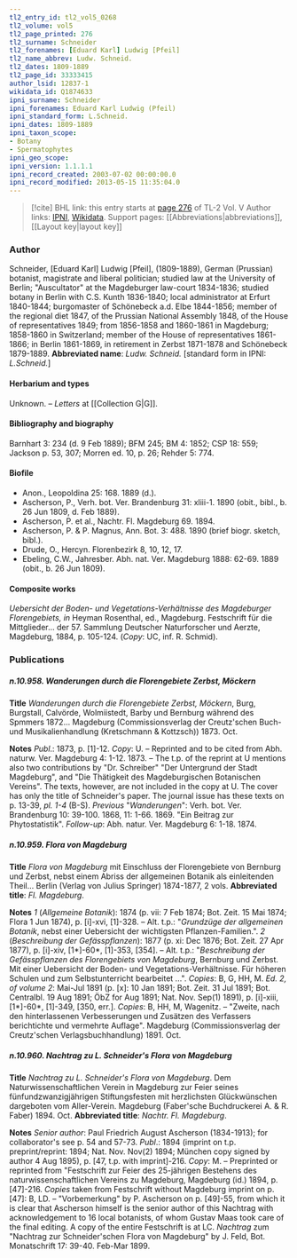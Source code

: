 ```yaml
---
tl2_entry_id: tl2_vol5_0268
tl2_volume: vol5
tl2_page_printed: 276
tl2_surname: Schneider
tl2_forenames: [Eduard Karl] Ludwig [Pfeil]
tl2_name_abbrev: Ludw. Schneid.
tl2_dates: 1809-1889
tl2_page_id: 33333415
author_lsid: 12837-1
wikidata_id: Q1874633
ipni_surname: Schneider
ipni_forenames: Eduard Karl Ludwig (Pfeil)
ipni_standard_form: L.Schneid.
ipni_dates: 1809-1889
ipni_taxon_scope: 
- Botany
- Spermatophytes
ipni_geo_scope: 
ipni_version: 1.1.1.1
ipni_record_created: 2003-07-02 00:00:00.0
ipni_record_modified: 2013-05-15 11:35:04.0
---
```


> [!cite] BHL link: this entry starts at [page 276](https://www.biodiversitylibrary.org/page/33333415) of TL-2 Vol. V
> Author links: [IPNI](https://www.ipni.org/a/12837-1), [Wikidata](https://www.wikidata.org/wiki/Q1874633). Support pages: [[Abbreviations|abbreviations]], [[Layout key|layout key]]

### Author

Schneider, \[Eduard Karl\] Ludwig \[Pfeil\], (1809-1889), German (Prussian) botanist, magistrate and liberal politician; studied law at the University of Berlin; "Auscultator" at the Magdeburger law-court 1834-1836; studied botany in Berlin with C.S. Kunth 1836-1840; local administrator at Erfurt 1840-1844; burgomaster of Schönebeck a.d. Elbe 1844-1856; member of the regional diet 1847, of the Prussian National Assembly 1848, of the House of representatives 1849; from 1856-1858 and 1860-1861 in Magdeburg; 1858-1860 in Switzerland; member of the House of representatives 1861-1866; in Berlin 1861-1869, in retirement in Zerbst 1871-1878 and Schönebeck 1879-1889. 
**Abbreviated name**: *Ludw. Schneid.* \[standard form in IPNI: *L.Schneid.*\]

#### Herbarium and types

Unknown. – *Letters* at [[Collection G|G]].

#### Bibliography and biography

Barnhart 3: 234 (d. 9 Feb 1889); BFM 245; BM 4: 1852; CSP 18: 559; Jackson p. 53, 307; Morren ed. 10, p. 26; Rehder 5: 774.

#### Biofile

- Anon., Leopoldina 25: 168. 1889 (d.).
- Ascherson, P., Verh. bot. Ver. Brandenburg 31: xliii-1. 1890 (obit., bibl., b. 26 Jun 1809, d. Feb 1889).
- Ascherson, P. et al., Nachtr. Fl. Magdeburg 69. 1894.
- Ascherson, P. & P. Magnus, Ann. Bot. 3: 488. 1890 (brief biogr. sketch, bibl.).
- Drude, O., Hercyn. Florenbezirk 8, 10, 12, 17.
- Ebeling, C.W., Jahresber. Abh. nat. Ver. Magdeburg 1888: 62-69. 1889 (obit., b. 26 Jun 1809).

#### Composite works

*Uebersicht der Boden*- *und Vegetations-Verhältnisse des Magdeburger Florengebiets, in* Heyman Rosenthal, ed., Magdeburg. Festschrift für die Mittglieder... der 57. Sammlung Deutscher Naturforscher und Aerzte, Magdeburg, 1884, p. 105-124. (*Copy*: UC, inf. R. Schmid).

### Publications

##### n.10.958. Wanderungen durch die Florengebiete Zerbst, Möckern

**Title**
*Wanderungen durch die Florengebiete Zerbst, Möckern*, Burg, Burgstall, Calvörde, Wolmiistedt, Barby und Bernburg während des Spmmers 1872... Magdeburg (Commissionsverlag der Creutz'schen Buch- und Musikalienhandlung (Kretschmann & Kottzsch)) 1873. Oct.

**Notes**
*Publ*.: 1873, p. \[1\]-12. *Copy*: U. – Reprinted and to be cited from Abh. naturw. Ver. Magdeburg 4: 1-12. 1873. – The t.p. of the reprint at U mentions also two contributions by "Dr. Schreiber" "Der Untergrund der Stadt Magdeburg", and "Die Thätigkeit des Magdeburgischen Botanischen Vereins". The texts, however, are not included in the copy at U. The cover has only the title of Schneider's paper. The journal issue has these texts on p. 13-39, *pl. 1-4* (B-S).
*Previous* "*Wanderungen*": Verh. bot. Ver. Brandenburg 10: 39-100. 1868, 11: 1-66. 1869. "Ein Beitrag zur Phytostatistik".
*Follow-up*: Abh. natur. Ver. Magdeburg 6: 1-18. 1874.

##### n.10.959. Flora von Magdeburg

**Title**
*Flora von Magdeburg* mit Einschluss der Florengebiete von Bernburg und Zerbst, nebst einem Abriss der allgemeinen Botanik als einleitenden Theil... Berlin (Verlag von Julius Springer) 1874-1877, 2 vols.
**Abbreviated title**: *Fl. Magdeburg*.

**Notes**
*1* (*Allgemeine Botanik*): 1874 (p. vii: 7 Feb 1874; Bot. Zeit. 15 Mai 1874; Flora 1 Jun 1874), p. \[i\]-xvi, \[1\]-328. – Alt. t.p.: "*Grundzüge der allgemeinen Botanik*, nebst einer Uebersicht der wichtigsten Pflanzen-Familien.".
*2* (*Beschreibung der Gefässpflanzen*): 1877 (p. xi: Dec 1876; Bot. Zeit. 27 Apr 1877), p. \[i\]-xiv, \[1\*\]-60\*, \[1\]-353, \[354\]. – Alt. t.p.: "*Beschreibung der Gefässpflanzen des Florengebiets von Magdeburg*, Bernburg und Zerbst. Mit einer Uebersicht der Boden- und Vegetations-Verhältnisse. Für höheren Schulen und zum Selbstunterricht bearbeitet ...".
*Copies*: B, G, HH, M.
*Ed. 2, of volume 2*: Mai-Jul 1891 (p. \[x\]: 10 Jan 1891; Bot. Zeit. 31 Jul 1891; Bot. Centralbl. 19 Aug 1891; ÖbZ for Aug 1891; Nat. Nov. Sep(1) 1891), p. \[i\]-xiii, \[1\*\]-60\*, \[1\]-349, \[350, err.\]. *Copies*: B, HH, M, Wagenitz. – "Zweite, nach den hinterlassenen Verbesserungen und Zusätzen des Verfassers berichtichte und vermehrte Auflage". Magdeburg (Commissionsverlag der Creutz'schen Verlagsbuchhandlung) 1891. Oct.

##### n.10.960. Nachtrag zu L. Schneider's Flora von Magdeburg

**Title**
*Nachtrag zu L. Schneider's Flora von Magdeburg*. Dem Naturwissenschaftlichen Verein in Magdeburg zur Feier seines fünfundzwanzigjährigen Stiftungsfesten mit herzlichsten Glückwünschen dargeboten vom Aller-Verein. Magdeburg (Faber'sche Buchdruckerei A. & R. Faber) 1894. Oct.
**Abbreviated title**: *Nachtr. Fl. Magdeburg*.

**Notes**
*Senior author*: Paul Friedrich August Ascherson (1834-1913); for collaborator's see p. 54 and 57-73.
*Publ*.: 1894 (imprint on t.p. preprint/reprint: 1894; Nat. Nov. Nov(2) 1894; München copy signed by author 4 Aug 1895), p. \[47, t.p. with imprint\]-216. *Copy*: M. – Preprinted or reprinted from "Festschrift zur Feier des 25-jährigen Bestehens des naturwissenschaftlichen Vereins zu Magdeburg, Magdeburg (id.) 1894, p. \[47\]-216. *Copies* taken from Festschrift without Magdeburg imprint on p. \[47\]: B, LD. – "Vorbemerkung" by P. Ascherson on p. \[49\]-55, from which it is clear that Ascherson himself is the senior author of this Nachtrag with acknowledgement to 16 local botanists, of whom Gustav Maas took care of the final editing. A copy of the entire Festschrift is at LC.
*Nachtrag* zum "Nachtrag zur Schneider'schen Flora von Magdeburg" by J. Feld, Bot.
Monatschrift 17: 39-40. Feb-Mar 1899.

